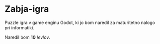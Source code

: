 # Zabja-igra
Puzzle igra v game enginu Godot, ki jo bom naredil za maturitetno nalogo pri informatiki.

Naredil bom **10** *levlov*.
